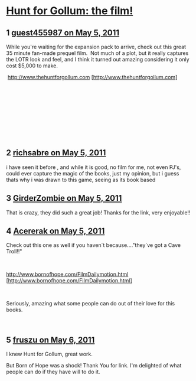 # [Hunt for Gollum: the film!](https://community.fantasyflightgames.com/topic/46325-hunt-for-gollum-the-film/)

## 1 [guest455987 on May 5, 2011](https://community.fantasyflightgames.com/topic/46325-hunt-for-gollum-the-film/?do=findComment&comment=463999)

While you're waiting for the expansion pack to arrive, check out this great 35 minute fan-made prequel film.  Not much of a plot, but it really captures the LOTR look and feel, and I think it turned out amazing considering it only cost $5,000 to make.

 http://www.thehuntforgollum.com [http://www.thehuntforgollum.com]

 

 

 

 

 

## 2 [richsabre on May 5, 2011](https://community.fantasyflightgames.com/topic/46325-hunt-for-gollum-the-film/?do=findComment&comment=464060)

i have seen it before , and while it is good, no film for me, not even PJ's, could ever capture the magic of the books, just my opinion, but i guess thats why i was drawn to this game, seeing as its book based

## 3 [GirderZombie on May 5, 2011](https://community.fantasyflightgames.com/topic/46325-hunt-for-gollum-the-film/?do=findComment&comment=464242)

That is crazy, they did such a great job! Thanks for the link, very enjoyable!!

## 4 [Acererak on May 5, 2011](https://community.fantasyflightgames.com/topic/46325-hunt-for-gollum-the-film/?do=findComment&comment=464278)

Check out this one as well if you haven´t because...."they´ve got a Cave Troll!!"

 

http://www.bornofhope.com/FilmDailymotion.html [http://www.bornofhope.com/FilmDailymotion.html]

 

Seriously, amazing what some people can do out of their love for this books.

 

## 5 [fruszu on May 6, 2011](https://community.fantasyflightgames.com/topic/46325-hunt-for-gollum-the-film/?do=findComment&comment=464659)

I knew Hunt for Gollum, great work.

But Born of Hope was a shock! Thank You for link. I'm delighted of what people can do if they have will to do it.

